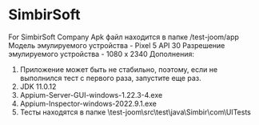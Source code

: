 # SimbirSoft
For SimbirSoft Company
Apk файл находится в папке /test-joom/app
Модель эмулируемого устройства - Pixel 5 API 30
Разрешение эмулируемого устройства - 1080 х 2340
Дополнения:
1. Приложение может быть не стабильно, поэтому, если не выполнился тест с первого раза, запустите еще раз.
2. JDK 11.0.12
3. Appium-Server-GUI-windows-1.22.3-4.exe
4. Appium-Inspector-windows-2022.9.1.exe
5. Тесты находятся в папке \test-joom\src\test\java\Simbir\com\UITests
